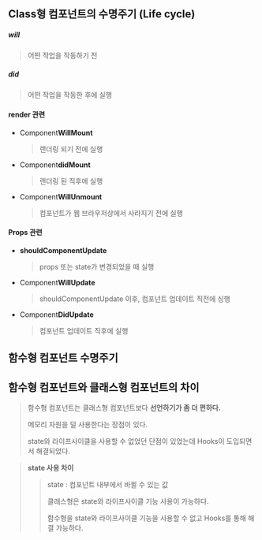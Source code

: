 ## Class형 컴포넌트의 수명주기 (Life cycle)

##### will

> 어떤 작업을 작동하기 전

##### did

> 어떤 작업을 작동한 후에 실행



#### render 관련

* Component**WillMount**

  > 렌더링 되기 전에 실행

* Component**didMount**

  > 렌더링 된 직후에 실행

* Component**WillUnmount**

  > 컴포넌트가 웹 브라우저상에서 사라지기 전에 실행



#### Props 관련

* **shouldComponentUpdate**

  > props 또는 state가 변경되었을 때 실행

* Component**WillUpdate**

  > shouldComponentUpdate 이후, 컴포넌트 업데이트 직전에 싱행

* Component**DidUpdate**

  > 컴포넌트 업데이트 직후에 실행



## 함수형 컴포넌트 수명주기







## 함수형 컴포넌트와 클래스형 컴포넌트의 차이

> 함수형 컴포넌트는 클래스형 컴포넌트보다 **선언하기가 좀 더 편하다.**
>
> 메모리 자원을 덜 사용한다는 장점이 있다.
>
> state와 라이프사이클을 사용할 수 없었던 단점이 있었는데 Hooks이 도입되면서 해결되었다.

> **state 사용 차이**
>
> > state : 컴포넌트 내부에서 바뀔 수 있는 값
> >
> > 클래스형은 state와 라이프사이클 기능 사용이 가능하다.
> >
> > 함수형을 state와 라이프사이클 기능을 사용할 수 없고 Hooks를 통해 해결 가능하다.
>
> 